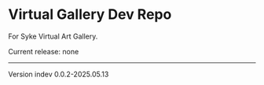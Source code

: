 # Virtual Gallery Dev Repo

For Syke Virtual Art Gallery.  

Current release: none   

---  

Version indev 0.0.2-2025.05.13

